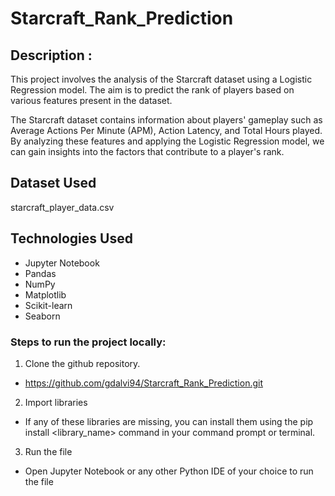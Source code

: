 # Starcraft_Rank_Prediction
## Description : 
This project involves the analysis of the Starcraft dataset using a Logistic Regression model. The aim is to predict the rank of players based on various features present in the dataset.

The Starcraft dataset contains information about players' gameplay such as Average Actions Per Minute (APM), Action Latency, and Total Hours played.
By analyzing these features and applying the Logistic Regression model, we can gain insights into the factors that contribute to a player's rank.

## Dataset Used
starcraft_player_data.csv

## Technologies Used
+ Jupyter Notebook
+ Pandas
+ NumPy
+ Matplotlib
+ Scikit-learn
+ Seaborn

### Steps to run the project locally:
1. Clone the github repository.
 - https://github.com/gdalvi94/Starcraft_Rank_Prediction.git

2. Import libraries
 - If any of these libraries are missing, you can install them using the pip install <library_name> command in your command prompt or terminal.

3. Run the file
 - Open Jupyter Notebook or any other Python IDE of your choice to run the file





